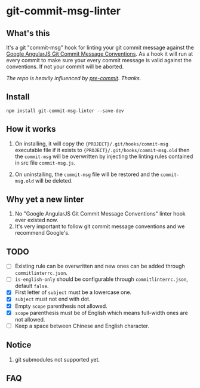 # git-commit-msg-linter

## What's this

It's a git "commit-msg" hook for linting your git commit message against the [Google AngularJS Git Commit Message Conventions](https://docs.google.com/document/d/1QrDFcIiPjSLDn3EL15IJygNPiHORgU1_OOAqWjiDU5Y/edit#heading=h.uyo6cb12dt6w). As a hook it will run at every commit to make sure your every commit message is valid against the conventions. If not your commit will be aborted.

*The repo is heavily influenced by [pre-commit](https://github.com/observing/pre-commit). Thanks.*

## Install

```shell
npm install git-commit-msg-linter --save-dev
```

## How it works

1. On installing, it will copy the `{PROJECT}/.git/hooks/commit-msg` executable file if it exists to `{PROJECT}/.git/hooks/commit-msg.old` then the `commit-msg` will be overwritten by injecting the linting rules contained in src file `commit-msg.js`.

2. On uninstalling, the `commit-msg` file will be restored and the `commit-msg.old` will be deleted.

## Why yet a new linter

1. No "Google AngularJS Git Commit Message Conventions" linter hook ever existed now.
2. It's very important to follow git commit message conventions and we recommend Google's.

## TODO

- [ ] Existing rule can be overwritten and new ones can be added through `commitlinterrc.json`.
- [ ] `is-english-only` should be configurable through `commitlinterrc.json`, default `false`.
- [x] First letter of `subject` must be a lowercase one.
- [x] `subject` must not end with dot.
- [x] Empty `scope` parenthesis not allowed.
- [x] `scope` parenthesis must be of English which means full-width ones are not allowed.
- [ ] Keep a space between Chinese and English character.

## Notice

1. git submodules not supported yet.

## FAQ
